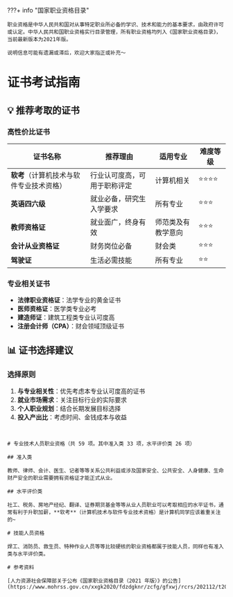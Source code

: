 ???+ info "国家职业资格目录"

    职业资格是中华人民共和国对从事特定职业所必备的学识、技术和能力的基本要求，由政府许可或认定。中华人民共和国职业资格实行目录管理，所有职业资格均列入《国家职业资格目录》，当前最新版本为2021年版。

    说明信息可能有遗漏或滞后，欢迎大家指正或补充～

# 证书考试指南

## 💡 推荐考取的证书

### 高性价比证书

| 证书名称                                 | 推荐理由                     | 适用专业           | 难度等级 |
| ---------------------------------------- | ---------------------------- | ------------------ | -------- |
| **软考**（计算机技术与软件专业技术资格） | 行业认可度高，可用于职称评定 | 计算机相关         | ⭐⭐⭐⭐ |
| **英语四六级**                           | 就业必备，研究生入学要求     | 所有专业           | ⭐⭐⭐   |
| **教师资格证**                           | 就业面广，终身有效           | 师范类及有教学意向 | ⭐⭐⭐   |
| **会计从业资格证**                       | 财务岗位必备                 | 财会类             | ⭐⭐⭐   |
| **驾驶证**                               | 生活必需技能                 | 所有专业           | ⭐⭐     |

### 专业相关证书

- **法律职业资格证**：法学专业的黄金证书
- **医师资格证**：医学类专业必考
- **建造师证**：建筑工程类专业认可度高
- **注册会计师（CPA）**：财会领域顶级证书

## 📊 证书选择建议

### 选择原则

1. **与专业相关性**：优先考虑本专业认可度高的证书
2. **就业市场需求**：关注目标行业的实际要求
3. **个人职业规划**：结合长期发展目标选择
4. **投入产出比**：考虑时间、金钱成本与收益

```


# 专业技术人员职业资格（共 59 项。其中准入类 33 项，水平评价类 26 项）

## 准入类

教师、律师、会计、医生、记者等等关系公共利益或涉及国家安全、公共安全、人身健康、生命财产安全的职业需要拥有资格证才能正式从业。

## 水平评价类

社工、税务、房地产经纪、翻译、证券期货基金等等从业人员职业可以考取相应的水平证书，通常有利于升职加薪，**软考**（计算机技术与软件专业技术资格）是计算机同学应该着重关注的~

# 技能人员资格

焊工、消防员、救生员、特种作业人员等等比较硬核的职业资格都属于技能人员，同样也有准入类与水平评价类。

# 参考资料

[人力资源社会保障部关于公布《国家职业资格目录（2021 年版）》的公告](https://www.mohrss.gov.cn/xxgk2020/fdzdgknr/zcfg/gfxwj/rcrs/202112/t20211202_429301.html)
```
